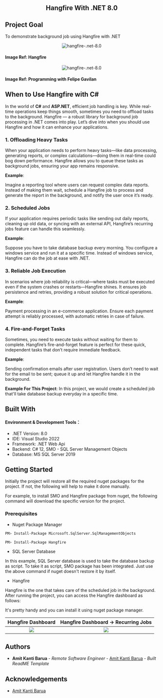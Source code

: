 ﻿<h2 align="center">
    <a style="text-decoration:none;" href="https://github.com/tilamit/hangfire-.net-8.0">
      Hangfire With .NET 8.0
    </a>
    <br/>
</h2>

## Project Goal

To demonstrate background job using Hangfire with .NET

<p align="center">
    <img src="https://i.ibb.co.com/jR3npw9/Screenshot-2024-10-29-160548.png" alt="hangfire-.net-8.0" />
</p>

 <h4>Image Ref: 
  <a style="text-decoration:none;" href="https://www.hangfire.io">
      Hangfire
  </a>
 </h4>

<p align="center">
    <img src="https://i.ibb.co.com/vw0rkZS/Screenshot-2024-10-29-135829.png" alt="hangfire-.net-8.0" />
</p>

 <h4>Image Ref: 
  <a style="text-decoration:none;" href="https://www.youtube.com/watch?v=OkpXpMBUG9c">
      Programming with Felipe Gavilan
  </a>
 </h4>

## When to Use Hangfire with C#

In the world of **C#** and **ASP.NET**, efficient job handling is key. While real-time operations keep things smooth, sometimes you need to offload tasks to the background. Hangfire — a robust library for background job processing in .NET comes into play. Let’s dive into when you should use Hangfire and how it can enhance your applications.

### 1. Offloading Heavy Tasks

When your application needs to perform heavy tasks—like data processing, generating reports, or complex calculations—doing them in real-time could bog down performance. Hangfire allows you to queue these tasks as background jobs, ensuring your app remains responsive.

**Example**: 

Imagine a reporting tool where users can request complex data reports. Instead of making them wait, schedule a Hangfire job to process and generate the report in the background, and notify the user once it’s ready.

### 2. Scheduled Jobs

If your application requires periodic tasks like sending out daily reports, cleaning up old data, or syncing with an external API, Hangfire’s recurring jobs feature can handle this seamlessly.

**Example**: 

Suppose you have to take database backup every morning. You configure a windows service and run it at a specific time. Instead of windows service, Hangfire can do the job at ease with .NET.

### 3. Reliable Job Execution

In scenarios where job reliability is critical—where tasks must be executed even if the system crashes or restarts—Hangfire shines. It ensures job persistence and retries, providing a robust solution for critical operations.

**Example**: 

Payment processing in an e-commerce application. Ensure each payment attempt is reliably processed, with automatic retries in case of failure.

### 4. Fire-and-Forget Tasks

Sometimes, you need to execute tasks without waiting for them to complete. Hangfire’s fire-and-forget feature is perfect for these quick, independent tasks that don’t require immediate feedback.

**Example**: 

Sending confirmation emails after user registration. Users don’t need to wait for the email to be sent; queue it up and let Hangfire handle it in the background.

**Example For This Project**: In this project, we would create a scheduled job that'll take database backup everyday in a specific time.

## Built With

#### Environment & Development Tools：

* .NET Version: 8.0
* IDE: Visual Studio 2022
* Framework: .NET Web Api
* Backend: C# 12, SMO - SQL Server Management Objects 
* Database: MS SQL Server 2019

## Getting Started

Initially the project will restore all the required nuget packages for the project. If not, the following will help to make it done manually. 

For example, to install SMO and Hangfire package from nuget, the following command will download the specific version for the project.

### Prerequisites

* Nuget Package Manager

```sh
PM> Install-Package Microsoft.SqlServer.SqlManagementObjects
```

```sh
PM> Install-Package Hangfire
```

* SQL Server Database

In this example, SQL Server database is used to take the database backup as script. To take it as script, SMO package has been integrated. Just use the above command if nuget doesn't restore it by itself. 

* Hangfire

Hangfire is the one that takes care of the scheduled job in the background. After running the project, you can access the Hangfire dashboard as follows:

It's pretty handy and you can install it using nuget package manager.

Hangfire Dashboard             |  Hangfire Dashboard -> Recurring Jobs
:-------------------------:|:-------------------------:
![](https://i.ibb.co.com/nR6ggkm/Screenshot-2024-10-29-142040.png)  |  ![](https://i.ibb.co.com/jMBMxQX/Screenshot-2024-10-29-190321.png)

## Authors

* **Amit Kanti Barua** - *Remote Software Engineer* - [Amit Kanti Barua](https://github.com/tilamit) - *Built ReadME Template*

## Acknowledgements

* [Amit Kanti Barua](https://github.com/tilamit)
